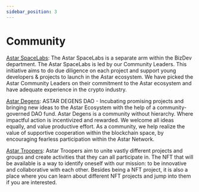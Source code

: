 ```yaml
---
sidebar_position: 3
---
```


# Community

[Astar SpaceLabs](https://astar.network/spacelabs/):
The Astar SpaceLabs is a separate arm within the BizDev department. The Astar SpaceLabs is led by our Community Leaders. This initiative aims to do due diligence on each project and support young developers & projects to launch in the Astar ecosystem. We have picked the Astar Community Leaders on their commitment to the Astar ecosystem and have adequate experience in the crypto industry. 

[Astar Degens](https://astardegens.com/):
ASTAR DEGENS DAO - Incubating promising projects and bringing new ideas to the Astar Ecosystem with the help of a community-governed DAO fund. Astar Degens is a community without hierarchy. Where impactful action is incentivized and rewarded. We welcome all ideas equally, and value productive effort. As a community, we help realize the value of supportive cooperation within the blockchain space, by encouraging fearless participation within the Astar Network.

[Astar Troopers](https://t.co/ERXQo4qU8H):
Astar Troopers aim to unite vastly different projects and groups and create activities that they can all participate in. The NFT that will be available is a way to identify oneself with our mission: to be innovative and collaborative with each other. Besides being a NFT project, it is also a place where you can learn about different NFT projects and jump into them if you are interested. 